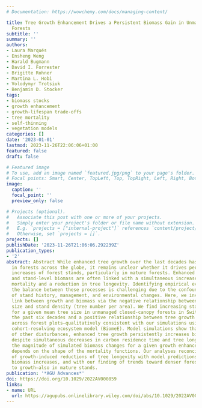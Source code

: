 ```yaml
---
# Documentation: https://wowchemy.com/docs/managing-content/

title: Tree Growth Enhancement Drives a Persistent Biomass Gain in Unmanaged Temperate
  Forests
subtitle: ''
summary: ''
authors:
- Laura Marqués
- Ensheng Weng
- Harald Bugmann
- David I. Forrester
- Brigitte Rohner
- Martina L. Hobi
- Volodymyr Trotsiuk
- Benjamin D. Stocker
tags:
- biomass stocks
- growth enhancement
- growth-lifespan trade-offs
- tree mortality
- self-thinning
- vegetation models
categories: []
date: '2023-01-01'
lastmod: 2023-11-26T22:06:06+01:00
featured: false
draft: false

# Featured image
# To use, add an image named `featured.jpg/png` to your page's folder.
# Focal points: Smart, Center, TopLeft, Top, TopRight, Left, Right, BottomLeft, Bottom, BottomRight.
image:
  caption: ''
  focal_point: ''
  preview_only: false

# Projects (optional).
#   Associate this post with one or more of your projects.
#   Simply enter your project's folder or file name without extension.
#   E.g. `projects = ["internal-project"]` references `content/project/deep-learning/index.md`.
#   Otherwise, set `projects = []`.
projects: []
publishDate: '2023-11-26T21:06:06.292239Z'
publication_types:
- '2'
abstract: Abstract While enhanced tree growth over the last decades has been reported
  in forests across the globe, it remains unclear whether it drives persistent biomass
  increases of forest stands, particularly in mature forests. Enhanced tree growth
  and stand-level biomass are often linked with a simultaneous increase in density-driven
  mortality and a reduction in tree longevity. Identifying empirical evidence regarding
  the balance between these processes is challenging due to the confounding effects
  of stand history, management, and environmental changes. Here, we investigate the
  link between growth and biomass via the negative relationship between average tree
  size and stand density (tree number per area). We find increasing stand density
  for a given mean tree size in unmanaged closed-canopy forests in Switzerland over
  the past six decades and a positive relationship between tree growth and stand density
  across forest plots—qualitatively consistent with our simulations using a mechanistic,
  cohort-resolving ecosystem model (BiomeE). Model simulations show that, in the absence
  of other disturbances, enhanced tree growth persistently increases biomass stocks
  despite simultaneous decreases in carbon residence time and tree longevity. However,
  the magnitude of simulated biomass changes for a given growth enhancement critically
  depends on the shape of the mortality functions. Our analyses reconcile reports
  of growth-induced reductions of tree longevity with model predictions of persistent
  biomass increases, and with our finding of trends toward denser forests in response
  to growth—also in mature stands.
publication: '*AGU Advances*'
doi: https://doi.org/10.1029/2022AV000859
links:
- name: URL
  url: https://agupubs.onlinelibrary.wiley.com/doi/abs/10.1029/2022AV000859
---
```


